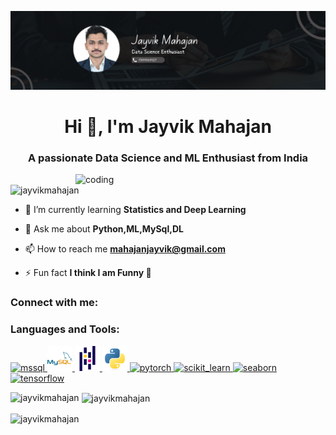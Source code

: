 ![logo](https://github.com/JayvikMahajan/JayvikMahajan/blob/main/Black%20Minimal%20Business%20Personal%20Profile%20Linkedin%20Banner.png)
<h1 align="center">Hi 👋, I'm Jayvik Mahajan</h1>
<h3 align="center">A passionate Data Science and ML Enthusiast from India</h3>

<img align="right" alt="coding" width="400" src="https://cdn.dribbble.com/users/1162077/screenshots/3848914/programmer.gif">



<p align="left"> <img src="https://komarev.com/ghpvc/?username=jayvikmahajan&label=Profile%20views&color=0e75b6&style=flat" alt="jayvikmahajan" /> </p>

- 🌱 I’m currently learning **Statistics and Deep Learning**

- 💬 Ask me about **Python,ML,MySql,DL**

- 📫 How to reach me **mahajanjayvik@gmail.com**

- ⚡ Fun fact **I think I am Funny 🫠**

<h3 align="left">Connect with me:</h3>
<p align="left">
</p>

<h3 align="left">Languages and Tools:</h3>
<p align="left"> <a href="https://www.microsoft.com/en-us/sql-server" target="_blank" rel="noreferrer"> <img src="https://www.svgrepo.com/show/303229/microsoft-sql-server-logo.svg" alt="mssql" width="40" height="40"/> </a> <a href="https://www.mysql.com/" target="_blank" rel="noreferrer"> <img src="https://raw.githubusercontent.com/devicons/devicon/master/icons/mysql/mysql-original-wordmark.svg" alt="mysql" width="40" height="40"/> </a> <a href="https://pandas.pydata.org/" target="_blank" rel="noreferrer"> <img src="https://raw.githubusercontent.com/devicons/devicon/2ae2a900d2f041da66e950e4d48052658d850630/icons/pandas/pandas-original.svg" alt="pandas" width="40" height="40"/> </a> <a href="https://www.python.org" target="_blank" rel="noreferrer"> <img src="https://raw.githubusercontent.com/devicons/devicon/master/icons/python/python-original.svg" alt="python" width="40" height="40"/> </a> <a href="https://pytorch.org/" target="_blank" rel="noreferrer"> <img src="https://www.vectorlogo.zone/logos/pytorch/pytorch-icon.svg" alt="pytorch" width="40" height="40"/> </a> <a href="https://scikit-learn.org/" target="_blank" rel="noreferrer"> <img src="https://upload.wikimedia.org/wikipedia/commons/0/05/Scikit_learn_logo_small.svg" alt="scikit_learn" width="40" height="40"/> </a> <a href="https://seaborn.pydata.org/" target="_blank" rel="noreferrer"> <img src="https://seaborn.pydata.org/_images/logo-mark-lightbg.svg" alt="seaborn" width="40" height="40"/> </a> <a href="https://www.tensorflow.org" target="_blank" rel="noreferrer"> <img src="https://www.vectorlogo.zone/logos/tensorflow/tensorflow-icon.svg" alt="tensorflow" width="40" height="40"/> </a> </p>

<p><img align="left" src="https://github-readme-stats.vercel.app/api/top-langs?username=jayvikmahajan&show_icons=true&locale=en&layout=compact" alt="jayvikmahajan" /></p>

<p>&nbsp;<img align="center" src="https://github-readme-stats.vercel.app/api?username=jayvikmahajan&show_icons=true&locale=en" alt="jayvikmahajan" /></p>

<p><img align="center" src="https://github-readme-streak-stats.herokuapp.com/?user=jayvikmahajan&" alt="jayvikmahajan" /></p>
